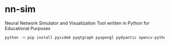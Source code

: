 # nn-sim
Neural Network Simulator and Visualization Tool written in Python for Educational Purposes



```bash
python -m pip install pyside6 pyqtgraph pyopengl pydyantic opencv-python matplotlib
```
